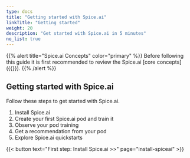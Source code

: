 ```yaml
---
type: docs
title: "Getting started with Spice.ai"
linkTitle: "Getting started"
weight: 20
description: "Get started with Spice.ai in 5 minutes"
no_list: true
---
```


{{% alert title="Spice.ai Concepts" color="primary" %}}
Before following this guide it is first recommended to review the Spice.ai [core concepts]({{<ref concepts>}}).
{{% /alert %}}

## Getting started with Spice.ai

Follow these steps to get started with Spice.ai.

1. Install Spice.ai
1. Create your first Spice.ai pod and train it
1. Observe your pod training
1. Get a recommendation from your pod
1. Explore Spice.ai quickstarts

{{< button text="First step: Install Spice.ai >>" page="install-spiceai" >}}
